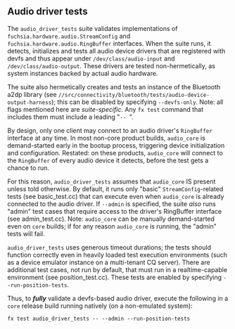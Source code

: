 ## Audio driver tests

The `audio_driver_tests` suite validates implementations of `fuchsia.hardware.audio.StreamConfig`
and `fuchsia.hardware.audio.RingBuffer` interfaces. When the suite runs, it detects, initializes
and tests all audio device drivers that are registered with devfs and thus appear under
`/dev/class/audio-input` and `/dev/class/audio-output`. These drivers are tested non-hermetically,
as system instances backed by actual audio hardware.

The suite also hermetically creates and tests an instance of the Bluetooth a2dp library (see
`//src/connectivity/bluetooth/tests/audio-device-output-harness`); this can be disabled by
specifying `--devfs-only`. Note: all flags mentioned here are _suite-specific_. Any `fx test`
command that includes them must include a leading "`-- `".

By design, only one client may connect to an audio driver's `RingBuffer` interface at any time.
In most non-core product builds, `audio_core` is demand-started early in the bootup process,
triggering device initialization and configuration. Restated: on these products, `audio_core` will
connect to the `RingBuffer` of every audio device it detects, before the test gets a chance to run.

For this reason, `audio_driver_tests` assumes that `audio_core` IS present unless told otherwise. By
default, it runs only "basic" `StreamConfig`-related tests (see basic_test.cc) that can execute even
when `audio_core` is already connected to the audio driver. If `--admin` is specified, the suite
_also_ runs "admin" test cases that require access to the driver's RingBuffer interface (see
admin_test.cc). Note: `audio_core` can be manually demand-started even on `core` builds; if for any
reason `audio_core` is running, the "admin" tests will fail.

`audio_driver_tests` uses generous timeout durations; the tests should function correctly even in
heavily loaded test execution environments (such as a device emulator instance on a multi-tenant CQ
server). There are additional test cases, not run by default, that must run in a realtime-capable
environment (see position_test.cc). These tests are enabled by specifying `--run-position-tests`.

Thus, to ***fully*** validate a devfs-based audio driver, execute the following in a `core` release
build running natively (on a non-emulated system):

`fx test audio_driver_tests -- --admin --run-position-tests`

